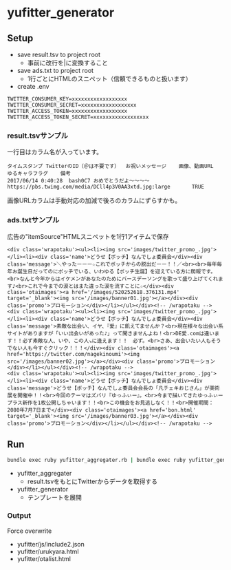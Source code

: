 # yufitter_generator

## Setup

- save result.tsv to project root
  - 事前に改行を|に変換すること
- save ads.txt to project root
  - 1行ごとにHTMLのスニペット（信頼できるものと扱います）
- create .env

```
TWITTER_CONSUMER_KEY=xxxxxxxxxxxxxxxxxx
TWITTER_CONSUMER_SECRET=xxxxxxxxxxxxxxxxxx
TWITTER_ACCESS_TOKEN=xxxxxxxxxxxxxxxxxx
TWITTER_ACCESS_TOKEN_SECRET=xxxxxxxxxxxxxxxxxx
```

### result.tsvサンプル

一行目はカラム名が入っています。

```
タイムスタンプ	TwitterのID（＠は不要です）	お祝いメッセージ	画像、動画URL		ゆるキャラフラグ	備考
2017/06/14 0:40:28	bash0C7	おめでとうだよ〜〜〜〜	https://pbs.twimg.com/media/DCll4p3V0AA3xtd.jpg:large		TRUE	
```

画像URLカラムは手動対応の加減で後ろのカラムにずらすかも。

### ads.txtサンプル

広告の"itemSource"HTMLスニペットを1行1アイテムで保存

```
<div class='wrapotaku'><ul><li><img src='images/twitter_promo_.jpg'></li><li><div class='name'>どうせ【ボッチ】なんでしょ委員会</div><div class='message'>＼やったーーー☆これでボッチからの脱出だーー！！／<br><br>毎年毎年お誕生日だってのにボッチでいる、いわゆる【ボッチ生誕】を迎えている方に朗報です。<br>なんと今年からはイケメンがあなたのためにバースデーソングを歌って盛り上げてくれます♪<br>これで今までの涙とはまた違った涙を流すことに☆</div><div class='otaimages'><a href='/images/520252618.376131.mp4' target='_blank'><img src='/images/banner01.jpg'></a></div><div class='promo'>プロモーション</div></li></ul></div><!-- /wrapotaku -->
<div class='wrapotaku'><ul><li><img src='images/twitter_promo_.jpg'></li><li><div class='name'>どうせ【ボッチ】なんでしょ委員会</div><div class='message'>素敵な出会い、イヤ、『愛』に飢えてませんか？<br>現在様々な出会い系サイトがありますが「いい出会いがあった♪」って聞きませんよね！<br>DE愛.comは違います！！必ず素敵な人、いや、この人↘に逢えます！！　必ず。<br>さあ、出会いたい人もそうでない人も今すぐクリック！！！</div><div class='otaimages'><a href='https://twitter.com/nagekinoumi'><img src='/images/banner02.jpg'></a></div><div class='promo'>プロモーション</div></li></ul></div><!-- /wrapotaku -->
<div class='wrapotaku'><ul><li><img src='images/twitter_promo_.jpg'></li><li><div class='name'>どうせ【ボッチ】なんでしょ委員会</div><div class='message'>どうせ【ボッチ】なんでしょ委員会会長の「凡チェキおじさん」が美術展を開催中！！<br>今回のテーマはズバリ『ゆっふぃー』。<br>今まで描いてきたゆっふぃープラス新作を1枚公開しちゃいます！！<br>この機会をお見逃しなく！！<br>開催期間：2080年7月7日まで</div><div class='otaimages'><a href='bon.html' target='_blank'><img src='/images/banner03.jpg'></a></div><div class='promo'>プロモーション</div></li></ul></div><!-- /wrapotaku -->
```

## Run

```sh
bundle exec ruby yufitter_aggregater.rb | bundle exec ruby yufitter_generator.rb
```

- yufitter_aggregater
  - result.tsvをもとにTwitterからデータを取得する
- yufitter_generator
  - テンプレートを展開

### Output

Force overwrite

- yufitter/js/include2.json
- yufitter/urukyara.html
- yufitter/otalist.html
